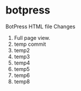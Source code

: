 # botpress
BotPress HTML file
Changes


1. Full page view.
2. temp commit
3. temp2
4. temp3
5. temp4
6. temp5
7. temp6
8. temp8
   
   
